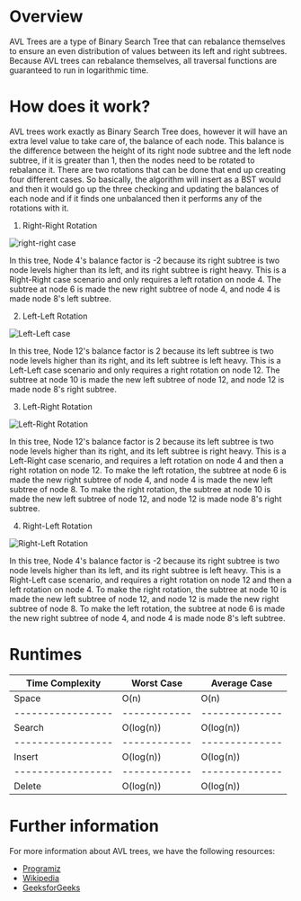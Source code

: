 # Overview

AVL Trees are a type of Binary Search Tree that can rebalance themselves to ensure an even distribution of values between its left and right subtrees. Because AVL trees can rebalance themselves, all traversal functions are guaranteed to run in logarithmic time.

# How does it work?

AVL trees work exactly as Binary Search Tree does, however it will have an extra level value to take care of, the balance of each node. This balance is the difference between the height of its right node subtree and the left node subtree, if it is greater than 1, then the nodes need to be rotated to rebalance it. There are two rotations that can be done that end up creating four different cases. So basically, the algorithm will insert as a BST would and then it would go up the three checking and updating the balances of each node and if it finds one unbalanced then it performs any of the rotations with it.

1. Right-Right Rotation

![right-right case](./images/avlAssets/right-right.gif)

In this tree, Node 4's balance factor is -2 because its right subtree is two node levels higher than its left, and its right subtree is right heavy. This is a Right-Right case scenario and only requires a left rotation on node 4. The subtree at node 6 is made the new right subtree of node 4, and node 4 is made node 8's left subtree.

2. Left-Left Rotation

![Left-Left case](./images/avlAssets/left-left.gif)

In this tree, Node 12's balance factor is 2 because its left subtree is two node levels higher than its right, and its left subtree is left heavy. This is a Left-Left case scenario and only requires a right rotation on node 12. The subtree at node 10 is made the new left subtree of node 12, and node 12 is made node 8's right subtree.

3. Left-Right Rotation

![Left-Right Rotation](./images/avlAssets/left-right.gif)

In this tree, Node 12's balance factor is 2 because its left subtree is two node levels higher than its right, and its left subtree is right heavy. This is a Left-Right case scenario, and requires a left rotation on node 4 and then a right rotation on node 12. To make the left rotation, the subtree at node 6 is made the new right subtree of node 4, and node 4 is made the new left subtree of node 8. To make the right rotation, the subtree at node 10 is made the new left subtree of node 12, and node 12 is made node 8's right subtree.

4. Right-Left Rotation

![Right-Left Rotation](./images/avlAssets/right-left.gif)

In this tree, Node 4's balance factor is -2 because its right subtree is two node levels higher than its left, and its right subtree is left heavy. This is a Right-Left case scenario, and requires a right rotation on node 12 and then a left rotation on node 4. To make the right rotation, the subtree at node 10 is made the new left subtree of node 12, and node 12 is made the new right subtree of node 8. To make the left rotation, the subtree at node 6 is made the new right subtree of node 4, and node 4 is made node 8's left subtree.

# Runtimes

| Time Complexity | Worst Case | Average Case |
|-----------------|------------|--------------|
| Space           | O(n)       | O(n)         |
|-----------------|------------|--------------|
| Search          | O(log(n))  | O(log(n))    |
|-----------------|------------|--------------|
| Insert          | O(log(n))  | O(log(n))    |
|-----------------|------------|--------------|
| Delete          | O(log(n))  | O(log(n))    |

# Further information

For more information about AVL trees, we have the following resources:
- [Programiz](https://www.programiz.com/dsa/avl-tree)
- [Wikipedia](https://en.wikipedia.org/wiki/AVL_tree)
- [GeeksforGeeks](https://www.geeksforgeeks.org/insertion-in-an-avl-tree/)